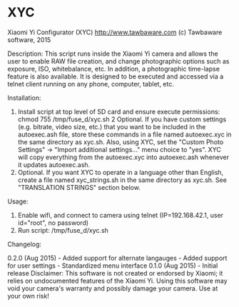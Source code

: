 # XYC
Xiaomi Yi Configurator (XYC)
http://www.tawbaware.com
(c) Tawbaware software, 2015

Description: This script runs inside the Xiaomi Yi camera and allows the user
to enable RAW file creation, and change photographic options such as
exposure, ISO, whitebalance, etc.  In addition, a photographic time-lapse
feature is also available.  It is designed to be executed and accessed via
a telnet client running on any phone, computer, tablet, etc.


Installation:

1. Install script at top level of SD card and ensure execute permissions:
        chmod 755 /tmp/fuse_d/xyc.sh
2  Optional.  If you have custom settings (e.g. bitrate, video size, etc.)
   that you want to be included in the autoexec.ash file, store these commands
   in a  file named autoexec.xyc in the same directory as xyc.sh.  Also, using
   XYC, set the "Custom Photo Settings" ->  "Import additional settings..."
   menu choice to "yes".  XYC will copy everything from the autoexec.xyc into
   autoexec.ash whenever it updates autoexec.ash.
3. Optional.  If you want XYC to operate in a language other than English,
   create a file named xyc_strings.sh in the same directory as xyc.sh.  See
   "TRANSLATION STRINGS" section below.

Usage:

1. Enable wifi, and connect to camera using telnet
   (IP=192.168.42.1, user id="root", no password)
2. Run script: /tmp/fuse_d/xyc.sh

Changelog:

0.2.0 (Aug 2015) - Added support for alternate langauges
                 - Added support for user settings
                 - Standardized menu interface
0.1.0 (Aug 2015) - Initial release
Disclaimer: This software is not created or endorsed by Xiaomi; it relies on
undocumented features of the Xiaomi Yi. Using this software may void your
camera's warranty and possibly damage your camera.  Use at your own risk!